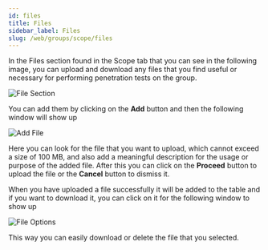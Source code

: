 ```yaml
---
id: files
title: Files
sidebar_label: Files
slug: /web/groups/scope/files
---
```


In the Files section found in the Scope tab that you can see in the following image,
you can upload and download any files that you find useful or necessary for performing
penetration tests on the group.

![File Section](/img/web/groups/scope/file_section.png)

You can add them by clicking on the **Add** button and then the following window
will show up

![Add File](/img/web/groups/scope/add_file_modal.png)

Here you can look for the file that you want to upload, which cannot exceed a size
of 100 MB, and also add a meaningful description for the usage or purpose of the
added file. After this you can click on the **Proceed** button to upload the file
or the **Cancel** button to dismiss it.

When you have uploaded a file successfully it will be added to the table and if you
want to download it, you can click on it for the following window to show up

![File Options](/img/web/groups/scope/file_options_modal.png)

This way you can easily download or delete the file that you selected.